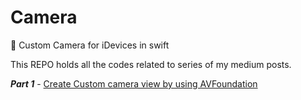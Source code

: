 # Camera
📸  Custom Camera for iDevices in swift 

This REPO holds all the codes related to series of my medium posts.

***Part 1*** - [Create Custom camera view by using AVFoundation](https://medium.com/@rizwanm/https-medium-com-rizwanm-swift-camera-part-1-c38b8b773b2)
